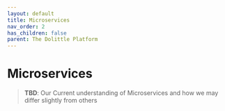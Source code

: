 ```yaml
---
layout: default
title: Microservices
nav_order: 2
has_children: false
parent: The Dolittle Platform
---
```

# Microservices
> **TBD**: Our Current understanding of Microservices and how we may differ slightly from others

